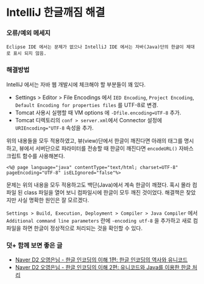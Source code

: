 # IntelliJ 한글깨짐 해결

### 오류/예외 메세지
```
Eclipse IDE 에서는 문제가 없으나 IntelliJ IDE 에서는 자바(Java)단의 한글이 제대로 표시 되지 않음.
```

### 해결방법
IntelliJ 에서는 자바 웹 개발시에 체크해야 할 부분들이 꽤 있다.

- Settings > Editor > File Encodings 에서 `IED Encoding`, `Project Encoding`, `Default Encoding for properties files` 를 UTF-8로 변경.
- Tomcat 사용시 실행할 때 VM options 에 `-Dfile.encoding=UTF-8` 추가.
- Tomcat 디렉토리의 `conf > server.xml`에서 Connector 설정에 `URIEncoding="UTF-8` 속성을 추가.

위의 내용들을 모두 적용하였고, 뷰(view)단에서 한글이 깨진다면 아래의 태그를 명시하고, 뷰에서 서버단으로 파라미터를 전송할 때 한글이 깨진다면 `encodeURL()` 자바스크립트 함수를 사용해본다.
```
<%@ page language="java" contentType="text/html; charset=UTF-8" pageEncoding="UTF-8" isELIgnored="false"%>
```

문제는 위의 내용을 모두 적용하고도 백단(Java)에서 계속 한글이 깨졌다. 혹시 몰라 컴파일 된 class 파일을 열어 보니 컴파일시에 한글이 모두 깨진 것이었다. 해결책은 찾았지만 사실 명확한 원인은 잘 모르겠다.

`Settings > Build, Execution, Deployment > Compiler > Java Compiler` 에서
`Additional command line parameters` 란에 `-encoding utf-8` 을 추가하고 새로 컴파일을 하면 한글이 정상적으로 처리되는 것을 확인할 수 있다.

### 덧+ 함께 보면 좋은 글
- [Naver D2 오영은님 - 한글 인코딩의 이해 1편: 한글 인코딩의 역사와 유니코드](http://d2.naver.com/helloworld/19187)
- [Naver D2 오영은님 - 한글 인코딩의 이해 2편: 유니코드와 Java를 이용한 한글 처리](http://d2.naver.com/helloworld/76650)
